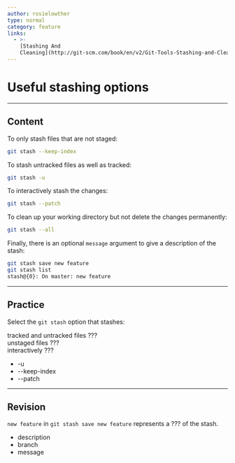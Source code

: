 ```yaml
---
author: rosielowther
type: normal
category: feature
links:
  - >-
    [Stashing And
    Cleaning](http://git-scm.com/book/en/v2/Git-Tools-Stashing-and-Cleaning){documentation}
---
```


# Useful stashing options


---

## Content

To only stash files that are not staged:

```bash
git stash --keep-index
```

To stash untracked files as well as tracked:

```bash
git stash -u
```

To interactively stash the changes:

```bash
git stash --patch
```

To clean up your working directory but not delete the changes permanently:

```bash
git stash --all
```

Finally, there is an optional `message` argument to give a description of the stash:

```bash
git stash save new feature
git stash list
stash@{0}: On master: new feature
```


---

## Practice

Select the `git stash` option that stashes:

tracked and untracked files ???  
unstaged files ???  
interactively ???  

- -u
- --keep-index
- --patch


---

## Revision

`new feature` in `git stash save new feature` represents a ??? of the stash.

- description
- branch
- message
